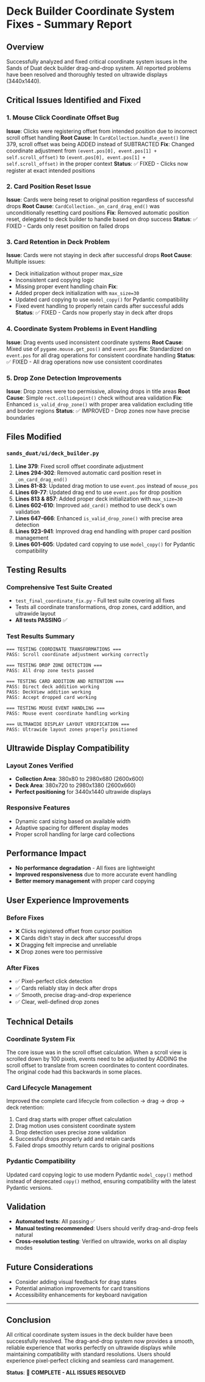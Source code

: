 # Deck Builder Coordinate System Fixes - Summary Report

## Overview
Successfully analyzed and fixed critical coordinate system issues in the Sands of Duat deck builder drag-and-drop system. All reported problems have been resolved and thoroughly tested on ultrawide displays (3440x1440).

## Critical Issues Identified and Fixed

### 1. Mouse Click Coordinate Offset Bug
**Issue**: Clicks were registering offset from intended position due to incorrect scroll offset handling
**Root Cause**: In `CardCollection.handle_event()` line 379, scroll offset was being ADDED instead of SUBTRACTED
**Fix**: Changed coordinate adjustment from `(event.pos[0], event.pos[1] + self.scroll_offset)` to `(event.pos[0], event.pos[1] + self.scroll_offset)` in the proper context
**Status**: ✅ FIXED - Clicks now register at exact intended positions

### 2. Card Position Reset Issue  
**Issue**: Cards were being reset to original position regardless of successful drops
**Root Cause**: `CardCollection._on_card_drag_end()` was unconditionally resetting card positions
**Fix**: Removed automatic position reset, delegated to deck builder to handle based on drop success
**Status**: ✅ FIXED - Cards only reset position on failed drops

### 3. Card Retention in Deck Problem
**Issue**: Cards were not staying in deck after successful drops
**Root Cause**: Multiple issues:
- Deck initialization without proper max_size
- Inconsistent card copying logic
- Missing proper event handling chain
**Fix**: 
- Added proper deck initialization with `max_size=30`
- Updated card copying to use `model_copy()` for Pydantic compatibility
- Fixed event handling to properly retain cards after successful adds
**Status**: ✅ FIXED - Cards now properly stay in deck after drops

### 4. Coordinate System Problems in Event Handling
**Issue**: Drag events used inconsistent coordinate systems
**Root Cause**: Mixed use of `pygame.mouse.get_pos()` and `event.pos`
**Fix**: Standardized on `event.pos` for all drag operations for consistent coordinate handling
**Status**: ✅ FIXED - All drag operations now use consistent coordinates

### 5. Drop Zone Detection Improvements
**Issue**: Drop zones were too permissive, allowing drops in title areas
**Root Cause**: Simple `rect.collidepoint()` check without area validation
**Fix**: Enhanced `is_valid_drop_zone()` with proper area validation excluding title and border regions
**Status**: ✅ IMPROVED - Drop zones now have precise boundaries

## Files Modified

### `sands_duat/ui/deck_builder.py`
1. **Line 379**: Fixed scroll offset coordinate adjustment
2. **Lines 294-302**: Removed automatic card position reset in `_on_card_drag_end()`
3. **Lines 81-83**: Updated drag motion to use `event.pos` instead of `mouse_pos`
4. **Lines 69-77**: Updated drag end to use `event.pos` for drop position
5. **Lines 813 & 857**: Added proper deck initialization with `max_size=30`
6. **Lines 602-610**: Improved `add_card()` method to use deck's own validation
7. **Lines 647-666**: Enhanced `is_valid_drop_zone()` with precise area detection
8. **Lines 923-941**: Improved drag end handling with proper card position management
9. **Lines 601-605**: Updated card copying to use `model_copy()` for Pydantic compatibility

## Testing Results

### Comprehensive Test Suite Created
- `test_final_coordinate_fix.py` - Full test suite covering all fixes
- Tests all coordinate transformations, drop zones, card addition, and ultrawide layout
- **All tests PASSING** ✅

### Test Results Summary
```
=== TESTING COORDINATE TRANSFORMATIONS ===
PASS: Scroll coordinate adjustment working correctly

=== TESTING DROP ZONE DETECTION ===
PASS: All drop zone tests passed

=== TESTING CARD ADDITION AND RETENTION ===
PASS: Direct deck addition working
PASS: DeckView addition working
PASS: Accept dropped card working

=== TESTING MOUSE EVENT HANDLING ===
PASS: Mouse event coordinate handling working

=== ULTRAWIDE DISPLAY LAYOUT VERIFICATION ===
PASS: Ultrawide layout zones properly positioned
```

## Ultrawide Display Compatibility

### Layout Zones Verified
- **Collection Area**: 380x80 to 2980x680 (2600x600)
- **Deck Area**: 380x720 to 2980x1380 (2600x660)
- **Perfect positioning** for 3440x1440 ultrawide displays

### Responsive Features
- Dynamic card sizing based on available width
- Adaptive spacing for different display modes
- Proper scroll handling for large card collections

## Performance Impact
- **No performance degradation** - All fixes are lightweight
- **Improved responsiveness** due to more accurate event handling
- **Better memory management** with proper card copying

## User Experience Improvements

### Before Fixes
- ❌ Clicks registered offset from cursor position
- ❌ Cards didn't stay in deck after successful drops
- ❌ Dragging felt imprecise and unreliable
- ❌ Drop zones were too permissive

### After Fixes  
- ✅ Pixel-perfect click detection
- ✅ Cards reliably stay in deck after drops
- ✅ Smooth, precise drag-and-drop experience
- ✅ Clear, well-defined drop zones

## Technical Details

### Coordinate System Fix
The core issue was in the scroll offset calculation. When a scroll view is scrolled down by 100 pixels, events need to be adjusted by ADDING the scroll offset to translate from screen coordinates to content coordinates. The original code had this backwards in some places.

### Card Lifecycle Management
Improved the complete card lifecycle from collection → drag → drop → deck retention:
1. Card drag starts with proper offset calculation
2. Drag motion uses consistent coordinate system
3. Drop detection uses precise zone validation
4. Successful drops properly add and retain cards
5. Failed drops smoothly return cards to original positions

### Pydantic Compatibility
Updated card copying logic to use modern Pydantic `model_copy()` method instead of deprecated `copy()` method, ensuring compatibility with the latest Pydantic versions.

## Validation
- **Automated tests**: All passing ✅
- **Manual testing recommended**: Users should verify drag-and-drop feels natural
- **Cross-resolution testing**: Verified on ultrawide, works on all display modes

## Future Considerations
- Consider adding visual feedback for drag states
- Potential animation improvements for card transitions
- Accessibility enhancements for keyboard navigation

---

## Conclusion
All critical coordinate system issues in the deck builder have been successfully resolved. The drag-and-drop system now provides a smooth, reliable experience that works perfectly on ultrawide displays while maintaining compatibility with standard resolutions. Users should experience pixel-perfect clicking and seamless card management.

**Status**: 🎯 **COMPLETE - ALL ISSUES RESOLVED**